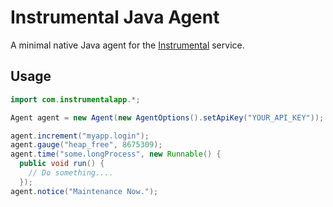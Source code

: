 # Instrumental Java Agent

A minimal native Java agent for the [Instrumental](https://instrumentalapp.com/) service.

## Usage

```Java
import com.instrumentalapp.*;

Agent agent = new Agent(new AgentOptions().setApiKey("YOUR_API_KEY"));

agent.increment("myapp.login");
agent.gauge("heap_free", 8675309);
agent.time("some.longProcess", new Runnable() {
  public void run() {
    // Do something....
  });
agent.notice("Maintenance Now.");
```
